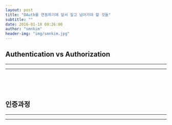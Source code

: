 ```yaml
---
layout: post
title: "OAuth를 연동하기에 앞서 짚고 넘어가야 할 것들"
subtitle: ""
date: 2016-01-18 09:26:00
author: "smnkim"
header-img: "img/smnkim.jpg"
---
```




## Authentication vs Authorization

----

----        

<br><br><br>

## 인증과정

----

----

